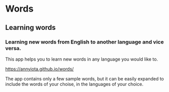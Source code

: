 # Words
## Learning words

### Learning new words from English to another language and vice versa.

This app helps you to learn new words in any language you would like to.  

https://annyiota.github.io/words/

The app contains only a few sample words, but it can be easily expanded to include the words of your choise, in the languages of your choice.  

